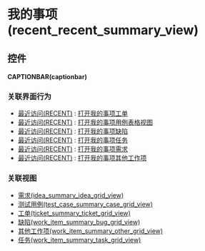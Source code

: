 # 我的事项(recent_recent_summary_view)  <!-- {docsify-ignore-all} -->



## 控件
#### CAPTIONBAR(captionbar)


### 关联界面行为
  * [最近访问(RECENT)](module/Base/recent) : [打开我的事项工单](module/Base/recent#界面行为)
  * [最近访问(RECENT)](module/Base/recent) : [打开我的事项用例表格视图](module/Base/recent#界面行为)
  * [最近访问(RECENT)](module/Base/recent) : [打开我的事项缺陷](module/Base/recent#界面行为)
  * [最近访问(RECENT)](module/Base/recent) : [打开我的事项任务](module/Base/recent#界面行为)
  * [最近访问(RECENT)](module/Base/recent) : [打开我的事项需求](module/Base/recent#界面行为)
  * [最近访问(RECENT)](module/Base/recent) : [打开我的事项其他工作项](module/Base/recent#界面行为)

### 关联视图
  * [需求(idea_summary_idea_grid_view)](app/view/idea_summary_idea_grid_view)
  * [测试用例(test_case_summary_case_grid_view)](app/view/test_case_summary_case_grid_view)
  * [工单(ticket_summary_ticket_grid_view)](app/view/ticket_summary_ticket_grid_view)
  * [缺陷(work_item_summary_bug_grid_view)](app/view/work_item_summary_bug_grid_view)
  * [其他工作项(work_item_summary_other_grid_view)](app/view/work_item_summary_other_grid_view)
  * [任务(work_item_summary_task_grid_view)](app/view/work_item_summary_task_grid_view)

<script>
 const { createApp } = Vue
  createApp({
    data() {
      return {

      }
    }
  }).use(ElementPlus).mount('#app')
</script>